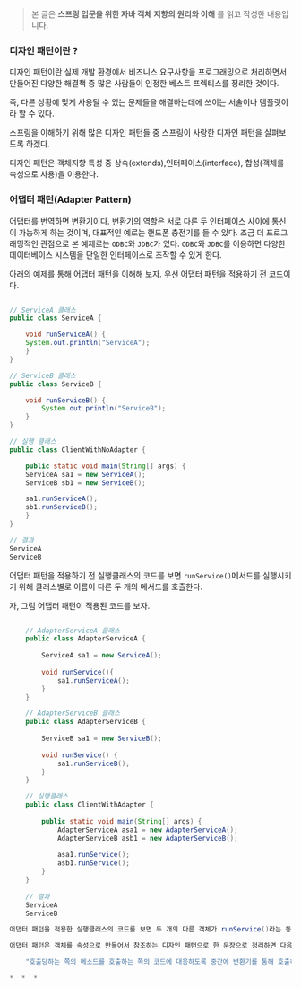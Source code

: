 > 본 글은 **스프링 입문을 위한 자바 객체 지향의 원리와 이해** 를 읽고 작성한 내용입니다.    



### 디자인 패턴이란 ?

디자인 패턴이란 실제 개발 환경에서 비즈니스 요구사항을 프로그래밍으로 처리하면서 만들어진 다양한 해결책 중 많은 사람들이 인정한 베스트 프렉티스를 정리한 것이다. 

즉, 다른 상황에 맞게 사용될 수 있는 문제들을 해결하는데에 쓰이는 서술이나 템플릿이라 할 수 있다. 

스프링을 이해하기 위해 많은 디자인 패턴들 중 스프링이 사랑한 디자인 패턴을 살펴보도록 하겠다. 

디자인 패턴은 객체지향 특성 중 상속(extends),인터페이스(interface), 합성(객체를 속성으로 사용)을 이용한다.    



### 어댑터 패턴(Adapter Pattern) 
어댑터를 번역하면 변환기이다. 변환기의 역할은 서로 다른 두 인터페이스 사이에 통신이 가능하게 하는 것이며, 대표적인 예로는 핸드폰 충전기를 들 수 있다. 조금 더 프로그래밍적인 관점으로 본 예제로는 `ODBC`와 `JDBC`가 있다. `ODBC`와 `JDBC`를 이용하면 다양한 데이터베이스 시스템을 단일한 인터페이스로 조작할 수 있게 한다. 

아래의 예제를 통해 어댑터 패턴을 이해해 보자. 우선 어댑터 패턴을 적용하기 전 코드이다. 
```java

// ServiceA 클래스
public class ServiceA {

    void runServiceA() {
	System.out.println("ServiceA");
    }
}
```
```java
// ServiceB 클래스
public class ServiceB {

    void runServiceB() {
        System.out.println("ServiceB");
    }
}
```
```java
// 실행 클래스
public class ClientWithNoAdapter {

    public static void main(String[] args) {
	ServiceA sa1 = new ServiceA();
	ServiceB sb1 = new ServiceB();

	sa1.runServiceA();
	sb1.runServiceB();
    }
}

// 결과
ServiceA
ServiceB
```
어댑터 패턴을 적용하기 전 실행클래스의 코드를 보면 `runService()`메서드를 실행시키기 위해 클래스별로 이름이 다른 두 개의 메서드를 호출한다. 

자, 그럼 어댑터 패턴이 적용된 코드를 보자. 
```java

	// AdapterServiceA 클래스
	public class AdapterServiceA {
	
	    ServiceA sa1 = new ServiceA();
	
	    void runService(){
	        sa1.runServiceA();
	    }
	}
```
```java
	// AdapterServiceB 클래스
	public class AdapterServiceB {
	
	    ServiceB sa1 = new ServiceB();
	
	    void runService() {
	        sa1.runServiceB();
	    }
	}
```
```java
	// 실행클래스
	public class ClientWithAdapter {
	
	    public static void main(String[] args) {
	        AdapterServiceA asa1 = new AdapterServiceA();
	        AdapterServiceB asb1 = new AdapterServiceB();
	
	        asa1.runService();
	        asb1.runService();
	    }
	}
	
	// 결과
	ServiceA
	ServiceB

어댑터 패턴을 적용한 실행클래스의 코드를 보면 두 개의 다른 객체가 runService()라는 동일한 메서드명으로 호출하는 것을 볼 수 있다. 

어댑터 패턴은 객체를 속성으로 만들어서 참조하는 디자인 패턴으로 한 문장으로 정리하면 다음과 같다. 

	"호출당하는 쪽의 메소드를 호출하는 쪽의 코드에 대응하도록 중간에 변환기를 통해 호출하는 패턴"

*  *  *
